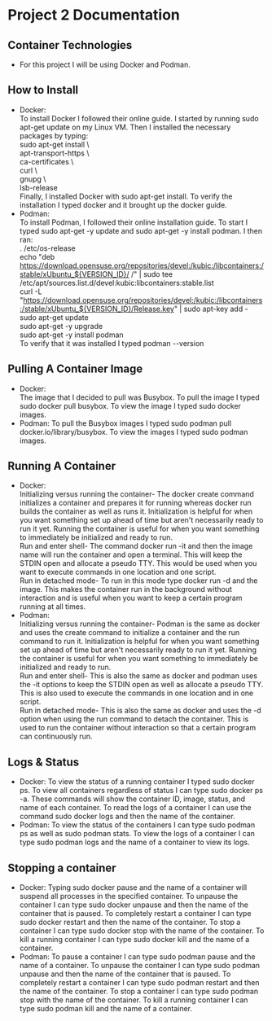 # Project 2 Documentation 
## Container Technologies
- For this project I will be using Docker and Podman.

## How to Install
- Docker:  
To install Docker I followed their online guide. I started by running sudo apt-get update on my Linux VM. Then I installed the necessary packages by typing:  
sudo apt-get install \  
apt-transport-https \  
ca-certificates \  
curl \  
gnupg \  
lsb-release  
Finally, I installed Docker with sudo apt-get install. To verify the installation I typed docker and it brought up the docker guide. 
- Podman:  
To install Podman, I followed their online installation guide. To start I typed sudo apt-get -y update and sudo apt-get -y install podman. I then ran:  
. /etc/os-release  
echo "deb https://download.opensuse.org/repositories/devel:/kubic:/libcontainers:/stable/xUbuntu_${VERSION_ID}/ /" | sudo tee /etc/apt/sources.list.d/devel:kubic:libcontainers:stable.list  
curl -L "https://download.opensuse.org/repositories/devel:/kubic:/libcontainers:/stable/xUbuntu_${VERSION_ID}/Release.key" | sudo apt-key add -  
sudo apt-get update  
sudo apt-get -y upgrade  
sudo apt-get -y install podman  
To verify that it was installed I typed podman --version  

## Pulling A Container Image  
- Docker:  
The image that I decided to pull was Busybox. To pull the image I typed sudo docker pull busybox. To view the image I typed sudo docker images.  
- Podman:
To pull the Busybox images I typed sudo podman pull docker.io/library/busybox. To view the images I typed sudo podman images.  

## Running A Container  
- Docker:  
Initializing versus running the container- The docker create command initializes a container and prepares it for running whereas docker run builds the container as well as runs it. Initialization is helpful for when you want something set up ahead of time but aren't necessarily ready to run it yet. Running the container is useful for when you want something to immediately be initialized and ready to run.  
Run and enter shell- The command docker run -it and then the image name will run the container and open a terminal. This will keep the STDIN open and allocate a pseudo TTY. This would be used when you want to execute commands in one location and one script.  
Run in detached mode- To run in this mode type docker run -d and the image. This makes the container run in the background without interaction and is useful when you want to keep a certain program running at all times.  
- Podman:  
Initializing versus running the container- Podman is the same as docker and uses the create command to initialize a container and the run command to run it. Initialization is helpful for when you want something set up ahead of time but aren't necessarily ready to run it yet. Running the container is useful for when you want something to immediately be initialized and ready to run.  
Run and enter shell- This is also the same as docker and podman uses the -it options to keep the STDIN open as well as allocate a pseudo TTY. This is also used to execute the commands in one location and in one script.  
Run in detached mode- This is also the same as docker and uses the -d option when using the run command to detach the container. This is used to run the container without interaction so that a certain program can continuously run.


## Logs & Status  
- Docker: To view the status of a running container I typed sudo docker ps. To view all containers regardless of status I can type sudo docker ps -a. These commands will show the container ID, image, status, and name of each container. To read the logs of a container I can use the command sudo docker logs and then the name of the container.  
- Podman: To view the status of the containers I can type sudo podman ps as well as sudo podman stats. To view the logs of a container I can type sudo podman logs and the name of a container to view its logs.  

## Stopping a container  
- Docker: Typing sudo docker pause and the name of a container will suspend all processes in the specified container. To unpause the container I can type sudo docker unpause and then the name of the container that is paused. To completely restart a container I can type sudo docker restart and then the name of the container. To stop a container I can type sudo docker stop with the name of the container. To kill a running container I can type sudo docker kill and the name of a container.  
- Podman: To pause a container I can type sudo podman pause and the name of a container. To unpause the container I can type sudo podman unpause and then the name of the container that is paused. To completely restart a container I can type sudo podman restart and then the name of the container. To stop a container I can type sudo podman stop with the name of the container. To kill a running container I can type sudo podman kill and the name of a container.